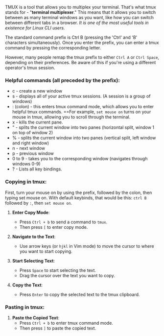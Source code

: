 TMUX is a tool that allows you to multiplex your terminal. That's what tmux stands for - "**terminal multiplexer**." This means that it allows you to switch between as many terminal windows as you want, like how you can switch between different tabs in a browser. *It is one of the most useful tools in existence for Linux CLI users.* 

The standard command prefix is Ctrl B (pressing the 'Ctrl' and 'B' characters simultaneously). Once you enter the prefix, you can enter a tmux command by pressing the corresponding letter. 

However, many people remap the tmux prefix to either `Ctrl A` or `Ctrl Space`, depending on their preferences. Be aware of this if you're using a different operator's tmux session. 

### Helpful commands (all preceded by the prefix):
- c - create a new window
- s - displays all of your active tmux sessions. (A session is a group of windows)
- : (colon) - this enters tmux command mode, which allows you to enter helpful tmux commands. ==For example, `set mouse on` turns on your mouse in tmux, allowing you to scroll through the terminal.
- x - kills the current pane.
- " - splits the current window into two panes (horizontal split, window 1 on top of window 2)
- % - splits the current window into two panes (vertical split, left window and right window)
- n - next window
- p - previous window
- 0 to 9 - takes you to the corresponding window (navigates through windows 0-9)
- ? - Lists all key bindings.

### Copying in tmux:
First, turn your mouse on by using the prefix, followed by the colon, then typing set mouse on. With default keybinds, that would be this: `ctrl B` followed by `:`, then `set mouse on`.

1. **Enter Copy Mode**:
    - Press `Ctrl + b` to send a command to `tmux`.
    - Then press `[` to enter copy mode.

2. **Navigate to the Text**:
    - Use arrow keys (or `hjkl` in Vim mode) to move the cursor to where you want to start copying.

3. **Start Selecting Text**:
    - Press `Space` to start selecting the text.
    - Drag the cursor over the text you want to copy.

4. **Copy the Text**:
    - Press `Enter` to copy the selected text to the tmux clipboard.

### Pasting in tmux:

1. **Paste the Copied Text**:
    - Press `Ctrl + b` to enter tmux command mode.
    - Then press `]` to paste the copied text.